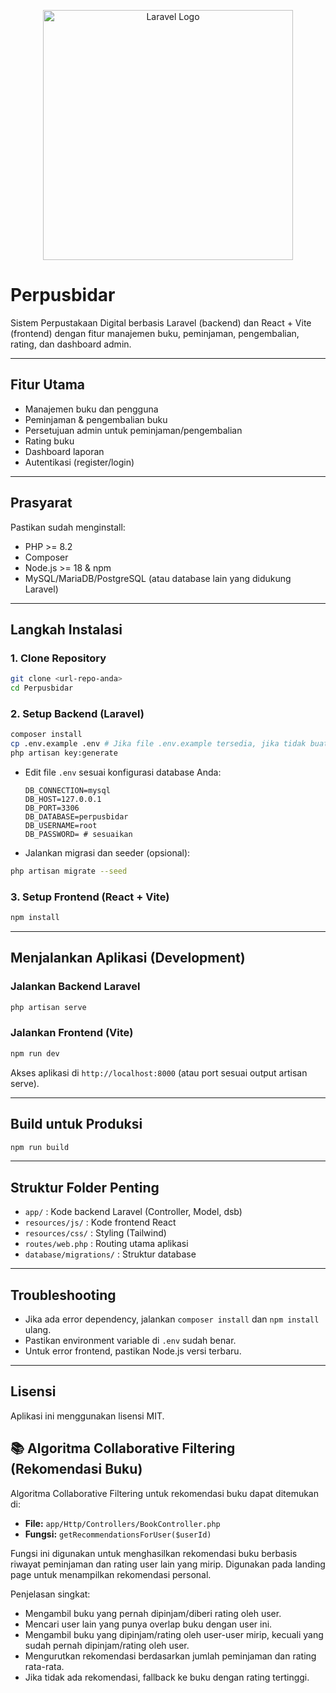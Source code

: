 <p align="center"><a href="https://laravel.com" target="_blank"><img src="https://raw.githubusercontent.com/laravel/art/master/logo-lockup/5%20SVG/2%20CMYK/1%20Full%20Color/laravel-logolockup-cmyk-red.svg" width="400" alt="Laravel Logo"></a></p>

# Perpusbidar

Sistem Perpustakaan Digital berbasis Laravel (backend) dan React + Vite (frontend) dengan fitur manajemen buku, peminjaman, pengembalian, rating, dan dashboard admin.

---

## Fitur Utama

-   Manajemen buku dan pengguna
-   Peminjaman & pengembalian buku
-   Persetujuan admin untuk peminjaman/pengembalian
-   Rating buku
-   Dashboard laporan
-   Autentikasi (register/login)

---

## Prasyarat

Pastikan sudah menginstall:

-   PHP >= 8.2
-   Composer
-   Node.js >= 18 & npm
-   MySQL/MariaDB/PostgreSQL (atau database lain yang didukung Laravel)

---

## Langkah Instalasi

### 1. Clone Repository

```bash
git clone <url-repo-anda>
cd Perpusbidar
```

### 2. Setup Backend (Laravel)

```bash
composer install
cp .env.example .env # Jika file .env.example tersedia, jika tidak buat manual dari .env
php artisan key:generate
```

-   Edit file `.env` sesuai konfigurasi database Anda:

    ```env
    DB_CONNECTION=mysql
    DB_HOST=127.0.0.1
    DB_PORT=3306
    DB_DATABASE=perpusbidar
    DB_USERNAME=root
    DB_PASSWORD= # sesuaikan
    ```

-   Jalankan migrasi dan seeder (opsional):

```bash
php artisan migrate --seed
```

### 3. Setup Frontend (React + Vite)

```bash
npm install
```

---

## Menjalankan Aplikasi (Development)

### Jalankan Backend Laravel

```bash
php artisan serve
```

### Jalankan Frontend (Vite)

```bash
npm run dev
```

Akses aplikasi di `http://localhost:8000` (atau port sesuai output artisan serve).

---

## Build untuk Produksi

```bash
npm run build
```

---

## Struktur Folder Penting

-   `app/` : Kode backend Laravel (Controller, Model, dsb)
-   `resources/js/` : Kode frontend React
-   `resources/css/` : Styling (Tailwind)
-   `routes/web.php` : Routing utama aplikasi
-   `database/migrations/` : Struktur database

---

## Troubleshooting

-   Jika ada error dependency, jalankan `composer install` dan `npm install` ulang.
-   Pastikan environment variable di `.env` sudah benar.
-   Untuk error frontend, pastikan Node.js versi terbaru.

---

## Lisensi

Aplikasi ini menggunakan lisensi MIT.

## 📚 Algoritma Collaborative Filtering (Rekomendasi Buku)

Algoritma Collaborative Filtering untuk rekomendasi buku dapat ditemukan di:

-   **File:** `app/Http/Controllers/BookController.php`
-   **Fungsi:** `getRecommendationsForUser($userId)`

Fungsi ini digunakan untuk menghasilkan rekomendasi buku berbasis riwayat peminjaman dan rating user lain yang mirip. Digunakan pada landing page untuk menampilkan rekomendasi personal.

Penjelasan singkat:

-   Mengambil buku yang pernah dipinjam/diberi rating oleh user.
-   Mencari user lain yang punya overlap buku dengan user ini.
-   Mengambil buku yang dipinjam/rating oleh user-user mirip, kecuali yang sudah pernah dipinjam/rating oleh user.
-   Mengurutkan rekomendasi berdasarkan jumlah peminjaman dan rating rata-rata.
-   Jika tidak ada rekomendasi, fallback ke buku dengan rating tertinggi.
